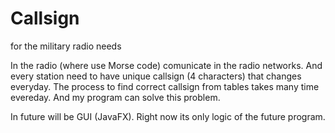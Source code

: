 # Callsign
for the military radio needs


In the radio (where use Morse code) comunicate in the radio networks. And every station need to have unique callsign (4 characters) that changes everyday. The process to find correct callsign from tables takes many time evereday. And my program can solve this problem.

In future will be GUI (JavaFX). Right now its only logic of the future program.
